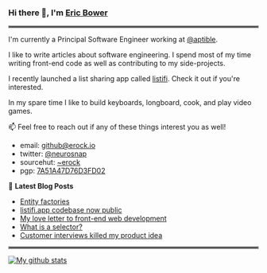 ### Hi there 👋, I'm [Eric Bower](https://erock.io)

<hr style="border:2px solid gray"> </hr>

I'm currently a Principal Software Engineer working at
[@aptible](https://github.com/aptible).

I like to write articles about software engineering.  I spend most of my
time writing front-end code as well as contributing to my side-projects.

I recently launched a list sharing app called [listifi](https://listifi.app).
Check it out if you're interested.

In my spare time I like to build keyboards, longboard, cook, and play video
games.

📫 Feel free to reach out if any of these things interest you as well!

- email: <a href="mailto:github@erock.io">github@erock.io</a>
- twitter: [@neurosnap](https://twitter.com/neurosnap)
- sourcehut: [~erock](https://git.sr.ht/~erock)
- pgp: [7A51A47D76D3FD02](https://erock.io/publickey.txt)

📕 **Latest Blog Posts**

<!-- BLOG-POST-LIST:START -->
- [Entity factories](https://erock.io/2021/04/14/entity-factories.html)
- [listifi.app codebase now public](https://erock.io/2021/04/07/listifi-code-now-public.html)
- [My love letter to front-end web development](https://erock.io/2021/03/27/my-love-letter-to-front-end-web-development.html)
- [What is a selector?](https://erock.io/2021/02/24/what-is-a-selector.html)
- [Customer interviews killed my product idea](https://erock.io/2021/01/31/customer-interviews-killed-my-product-idea.html)
<!-- BLOG-POST-LIST:END -->

<hr style="border:2px solid gray"> </hr>

[![My github stats](https://github-readme-stats.vercel.app/api?username=neurosnap&show_icons=true)](https://github.com/neurosnap)
